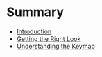 # Summary

* [Introduction](README.md)
* [Getting the Right Look](chapter1.md)
* [Understanding the Keymap](understanding-the-keymap.md)


